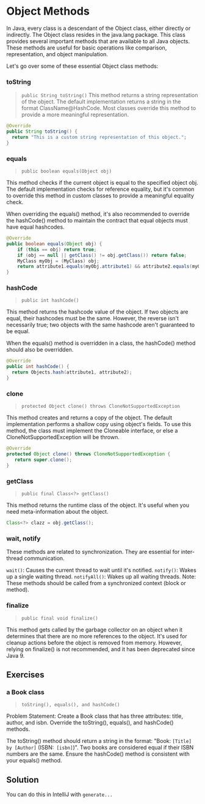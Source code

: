 # Object Methods

In Java, every class is a descendant of the Object class, either directly or indirectly. The Object class resides in the java.lang package. This class provides several important methods that are available to all Java objects. These methods are useful for basic operations like comparison, representation, and object manipulation.

Let's go over some of these essential Object class methods:

### toString
> `public String toString()`
   This method returns a string representation of the object. The default implementation returns a string in the format ClassName@HashCode. Most classes override this method to provide a more meaningful representation.

```java
@Override
public String toString() {
  return "This is a custom string representation of this object.";
}
```
### equals
> `public boolean equals(Object obj)`

This method checks if the current object is equal to the specified object obj. The default implementation checks for reference equality, but it's common to override this method in custom classes to provide a meaningful equality check.

When overriding the equals() method, it's also recommended to override the hashCode() method to maintain the contract that equal objects must have equal hashcodes.

```java
@Override
public boolean equals(Object obj) {
    if (this == obj) return true;
    if (obj == null || getClass() != obj.getClass()) return false;
    MyClass myObj = (MyClass) obj;
    return attribute1.equals(myObj.attribute1) && attribute2.equals(myObj.attribute2);
}
```
### hashCode
> `public int hashCode()`
  
This method returns the hashcode value of the object. If two objects are equal, their hashcodes must be the same. However, the reverse isn't necessarily true; two objects with the same hashcode aren't guaranteed to be equal.

When the equals() method is overridden in a class, the hashCode() method should also be overridden.

```java
@Override
public int hashCode() {
  return Objects.hash(attribute1, attribute2);
}
```
### clone

> `protected Object clone() throws CloneNotSupportedException`

This method creates and returns a copy of the object. The default implementation performs a shallow copy using object's fields. To use this method, the class must implement the Cloneable interface, or else a CloneNotSupportedException will be thrown.

```java
@Override
protected Object clone() throws CloneNotSupportedException {
   return super.clone();
}
```
### getClass
> `public final Class<?> getClass()`

This method returns the runtime class of the object. It's useful when you need meta-information about the object.

```java
Class<?> clazz = obj.getClass();
```

### wait, notify
These methods are related to synchronization. They are essential for inter-thread communication.

`wait()`: Causes the current thread to wait until it's notified.
`notify()`: Wakes up a single waiting thread.
`notifyAll()`: Wakes up all waiting threads.
Note: These methods should be called from a synchronized context (block or method).

### finalize
> `public final void finalize()`

This method gets called by the garbage collector on an object when it determines that there are no more references to the object. It's used for cleanup actions before the object is removed from memory. However, relying on finalize() is not recommended, and it has been deprecated since Java 9.

## Exercises

### a Book class
> `toString(), equals(), and hashCode()`

Problem Statement:
Create a Book class that has three attributes: title, author, and isbn. Override the toString(), equals(), and hashCode() methods.

The toString() method should return a string in the format: "Book: `[Title] by [Author]` (ISBN:` [isbn]`)".
Two books are considered equal if their ISBN numbers are the same.
Ensure the hashCode() method is consistent with your equals() method.

## Solution 
You can do this in IntelliJ with `generate...`